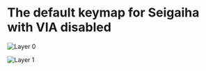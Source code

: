 # The default keymap for Seigaiha with VIA disabled

![Layer 0](https://i.imgur.com/wO8lfpih.png)

![Layer 1](https://i.imgur.com/4Q0Rk2Vh.png)
